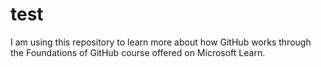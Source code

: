 # test
I am using this repository to learn more about how GitHub works through the Foundations of GitHub course offered on Microsoft Learn.
